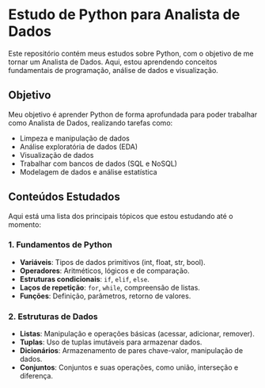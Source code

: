 # Estudo de Python para Analista de Dados

Este repositório contém meus estudos sobre Python, com o objetivo de me tornar um Analista de Dados. Aqui, estou aprendendo conceitos fundamentais de programação, análise de dados e visualização. 

## Objetivo

Meu objetivo é aprender Python de forma aprofundada para poder trabalhar como Analista de Dados, realizando tarefas como:

- Limpeza e manipulação de dados
- Análise exploratória de dados (EDA)
- Visualização de dados
- Trabalhar com bancos de dados (SQL e NoSQL)
- Modelagem de dados e análise estatística

## Conteúdos Estudados

Aqui está uma lista dos principais tópicos que estou estudando até o momento:

### 1. **Fundamentos de Python**
- **Variáveis**: Tipos de dados primitivos (int, float, str, bool).
- **Operadores**: Aritméticos, lógicos e de comparação.
- **Estruturas condicionais**: `if`, `elif`, `else`.
- **Laços de repetição**: `for`, `while`, compreensão de listas.
- **Funções**: Definição, parâmetros, retorno de valores.

### 2. **Estruturas de Dados**
- **Listas**: Manipulação e operações básicas (acessar, adicionar, remover).
- **Tuplas**: Uso de tuplas imutáveis para armazenar dados.
- **Dicionários**: Armazenamento de pares chave-valor, manipulação de dados.
- **Conjuntos**: Conjuntos e suas operações, como união, interseção e diferença.